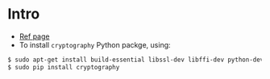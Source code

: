 # Intro
- [Ref page](https://cryptography.io/en/latest/)
- To install `cryptography` Python packge, using:
```bash
$ sudo apt-get install build-essential libssl-dev libffi-dev python-dev
$ sudo pip install cryptography
```
